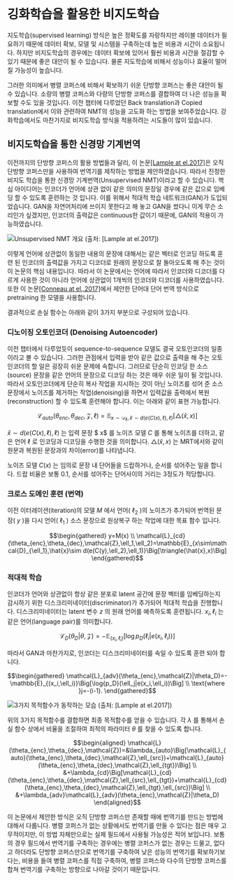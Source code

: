 # 깅화학습을 활용한 비지도학습

지도학습(supervised learning) 방식은 높은 정확도를 자랑하지만 레이블 데이터가 필요하기 때문에 데이터 확보, 모델 및 시스템을 구축하는데 높은 비용과 시간이 소요됩니다. 하지만 비지도학습의 경우에는 데이터 확보에 있어서 훨씬 비용과 시간을 절감할 수 있기 때문에 좋은 대안이 될 수 있습니다. 물론 지도학습에 비해서 성능이나 효율이 떨어질 가능성이 높습니다.

그러한 의미에서 병렬 코퍼스에 비해서 확보하기 쉬운 단방향 코퍼스는 좋은 대안이 될 수 있습니다. 소량의 병렬 코퍼스와 다량의 단방향 코퍼스를 결합하여 더 나은 성능을 확보할 수도 있을 것입니다. 이전 챕터에 다루었던 Back translation과 Copied translation에서 이와 관련하여 NMT의 성능을 고도화 하는 방법을 보여주었습니다. 강화학습에서도 마찬가지로 비지도학습 방식을 적용하려는 시도들이 많이 있습니다.

## 비지도학습을 통한 신경망 기계번역

이전까지의 단방향 코퍼스의 활용 방법들과 달리, 이 논문[[Lample at el.2017]](https://arxiv.org/pdf/1711.00043.pdf)은 오직 단방향 코퍼스만을 사용하여 번역기를 제작하는 방법을 제안하였습니다. 따라서 진정한 비지도 학습을 통한 신경망 기계번역(Unsupervised NMT)이라고 할 수 있습니다. 핵심 아이디어는 인코더가 언어에 상관 없이 같은 의미의 문장일 경우에 같은 값으로 임베딩 할 수 있도록 훈련하는 것 입니다. 이를 위해서 적대적 학습 네트워크(GAN)가 도입되었습니다. GAN을 자연어처리에 쓰이지 못한다고 해 놓고 GAN을 썼다니 이게 무슨 소리인가 싶겠지만, 인코더의 출력값은 continuous한 값이기 때문에, GAN의 적용이 가능하였습니다.

![Unsupervised NMT 개요 (출처: [[Lample at el.2017]](https://arxiv.org/pdf/1711.00043.pdf))](../assets/12-06-01.png)

이렇게 언어에 상관없이 동일한 내용의 문장에 대해서는 같은 벡터로 인코딩 하도록 훈련 된 인코더의 출력값을 가지고 디코더로 원래의 문장으로 잘 돌아오도록 해 주는 것이 이 논문의 핵심 내용입니다. 따라서 이 논문에서는 언어에 따라서 인코더와 디코더를 다르게 사용한 것이 아니라 언어에 상관없이 1개씩의 인코더와 디코더를 사용하였습니다. 또한 이 논문[[Conneau at el.,2017]](https://arxiv.org/pdf/1710.04087.pdf)에서 제안한 단어대 단어 번역 방식으로 pretraining 한 모델을 사용합니다.

결과적으로 손실 함수는 아래와 같이 3가지 부분으로 구성되어 있습니다.

### 디노이징 오토인코더 (Denoising Autoencoder)

이전 챕터에서 다루었듯이 sequence-to-sequence 모델도 결국 오토인코더의 일종이라고 볼 수 있습니다. 그러한 관점에서 입력을 받아 같은 값으로 출력을 해 주는 오토인코더의 할 일은 굉장히 쉬운 문제에 속합니다. 그러므로 단순히 인코딩 한 소스(source) 문장을 같은 언어의 문장으로 디코딩 하는 것은 매우 쉬운 일이 될 것입니다. 따라서 오토인코더에게 단순히 복사 작업을 지시하는 것이 아닌 노이즈를 섞어 준 소스 문장에서 노이즈를 제거하는 작업(denoising)을 하면서 입력값을 출력에서 복원(reconstruction) 할 수 있도록 훈련해야 합니다. 이는 아래와 같이 표현 가능합니다.

$$\mathcal{L}_{auto}(\theta_{enc},\theta_{dec},\mathcal{Z},\ell)=\mathbb{E}_{x\sim\mathcal{D}_\ell,\hat{x}\sim d(e(C(x),\ell),\ell)}\Big[\triangle(\hat{x},x)\Big]$$

$\hat{x}\sim d(e(C(x),\ell),\ell)$ 는 입력 문장 $ x$ 를 노이즈 모델 $C$ 를 통해 노이즈를 더하고, 같은 언어 $\ell$ 로 인코딩과 디코딩을 수행한 것을 의미합니다. $\triangle(\hat{x},x)$ 는 MRT에서와 같이 원문과 복원된 문장과의 차이(error)를 나타냅니다.

노이즈 모델 $C(x)$ 는 임의로 문장 내 단어들을 드랍하거나, 순서를 섞어주는 일을 합니다. 드랍 비율은 보통 0.1, 순서를 섞어주는 단어사이의 거리는 3정도가 적당합니다.

### 크로스 도메인 훈련 (번역)

이전 이터레이션(iteration)의 모델 $M$ 에서 언어( $\ell_2$ )의 노이즈가 추가되어 번역된 문장( $y$ )을 다시 언어( $\ell_1$ ) 소스 문장으로 원상복구 하는 작업에 대한 목표 함수 입니다.

$$\begin{gathered}
y=M(x) \\
\mathcal{L}_{cd}(\theta_{enc},\theta_{dec},\mathcal{Z},\ell_1,\ell_2)=\mathbb{E}_{x\sim\mathcal{D}_{\ell_1},\hat{x}\sim d(e(C(y),\ell_2),\ell_1)}\Big[\triangle(\hat{x},x)\Big]
\end{gathered}$$

### 적대적 학습

인코더가 언어와 상관없이 항상 같은 분포로 latent 공간에 문장 벡터를 임베딩하는지 감시하기 위한 디스크리미네이터(discriminator)가 추가되어 적대적 학습을 진행합니다. 디스크리미네이터는 latent 변수 $z$ 의 원래 언어를 예측하도록 훈련됩니다. $x_i, \ell_i$ 는 같은 언어(language pair)를 의미합니다.

$$\mathcal{L}_D(\theta_D|\theta,\mathcal{Z})=-\mathbb{E}_{(x_i,\ell_i)}\Big[\log{p_D(\ell_i|e(x_i,\ell_i))}\Big]$$

따라서 GAN과 마찬가지로, 인코더는 디스크리미네이터를 속일 수 있도록 훈련 되야 합니다.

$$\begin{gathered}
\mathcal{L}_{adv}(\theta_{enc},\mathcal{Z}|\theta_D)=-\mathbb{E}_{(x_i,\ell_i)}\Big[\log{p_D}(\ell_j|e(x_i,\ell_i))\Big] \\
\text{where }j=-(i-1).
\end{gathered}$$

![3가지 목적함수가 동작하는 모습 (출처: [[Lample at el.2017]](https://arxiv.org/pdf/1711.00043.pdf))](../assets/12-06-02.png)

위의 3가지 목적함수를 결합하면 최종 목적함수를 얻을 수 있습니다. 각 $\lambda$ 를 통해서 손실 함수 상에서 비율을 조절하여 최적의 파라미터 $\theta$ 를 찾을 수 있도록 합니다.

$$\begin{aligned}
\mathcal{L}(\theta_{enc},\theta_{dec},\mathcal{Z})=&\lambda_{auto}\Big[\mathcal{L}_{auto}(\theta_{enc},\theta_{dec},\mathcal{Z},\ell_{src})+\mathcal{L}_{auto}(\theta_{enc},\theta_{dec},\mathcal{Z},\ell_{tgt})\Big] \\
&+\lambda_{cd}\Big[\mathcal{L}_{cd}(\theta_{enc},\theta_{dec},\mathcal{Z},\ell_{src},\ell_{tgt})+\mathcal{L}_{cd}(\theta_{enc},\theta_{dec},\mathcal{Z},\ell_{tgt},\ell_{src})\Big] \\
&+\lambda_{adv}\mathcal{L}_{adv}(\theta_{enc},\mathcal{Z}|\theta_D)
\end{aligned}$$

<!--
![](../assets/12-06-03.png)
-->

이 논문에서 제안한 방식은 오직 단방향 코퍼스만 존재할 때에 번역기를 만드는 방법에 대해서 다룹니다. 병렬 코퍼스가 없는 상황에서도 번역기를 만들 수 있다는 점은 매우 고무적이지만, 이 방법 자체만으로는 실제 필드에서 사용될 가능성은 적어 보입니다. 보통의 경우 필드에서 번역기를 구축하는 경우에는 병렬 코퍼스가 없는 경우는 드물고, 없다고 하더라도 단방향 코퍼스만으로 번역기를 구축하여 낮은 성능의 번역기를 확보하기보다는, 비용을 들여 병렬 코퍼스를 직접 구축하여, 병렬 코퍼스와 다수의 단방향 코퍼스를 합쳐 번역기를 구축하는 방향으로 나아갈 것이기 때문입니다.
